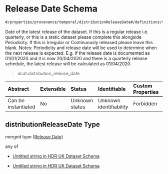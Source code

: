 # Release Date Schema

```txt
#/properties/provenance/temporal/distributionReleaseDate#/definitions/temporal/properties/distributionReleaseDate
```

Date of the latest release of the dataset. If this is a regular release i.e. quarterly, or this is a static dataset please complete this alongside Periodicity. If this is Irregular or Continuously released please leave this blank. Notes: Periodicity and release date will be used to determine when the next release is expected. E.g. if the release date is documented as 01/01/2020 and it is now 20/04/2020 and there is a quarterly release schedule, the latest release will be calculated as 01/04/2020.

> dcat:distribution_release_date

| Abstract            | Extensible | Status         | Identifiable            | Custom Properties | Additional Properties | Access Restrictions | Defined In                                                                                        |
| :------------------ | :--------- | :------------- | :---------------------- | :---------------- | :-------------------- | :------------------ | :------------------------------------------------------------------------------------------------ |
| Can be instantiated | No         | Unknown status | Unknown identifiability | Forbidden         | Allowed               | none                | [dataset.schema.json*](../../../schema/dataset/latest/dataset.schema.json "open original schema") |

## distributionReleaseDate Type

merged type ([Release Date](dataset-definitions-temporal-properties-release-date.md))

any of

*   [Untitled string in HDR UK Dataset Schema](dataset-definitions-temporal-properties-release-date-anyof-0.md "check type definition")

*   [Untitled string in HDR UK Dataset Schema](dataset-definitions-temporal-properties-release-date-anyof-1.md "check type definition")
